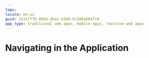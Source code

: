```yaml
---
tags: 
locale: en-us
guid: 2a31f77b-09dd-4bac-b3b8-bc286a684fc0
app_type: traditional web apps, mobile apps, reactive web apps
---
```


# Navigating in the Application

